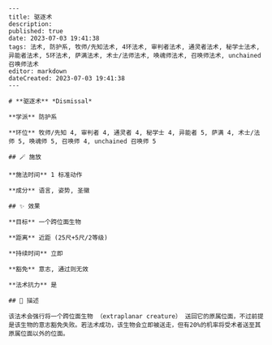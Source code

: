 
    ---
    title: 驱逐术
    description: 
    published: true
    date: 2023-07-03 19:41:38
    tags: 法术, 防护系, 牧师/先知法术, 4环法术, 审判者法术, 通灵者法术, 秘学士法术, 异能者法术, 5环法术, 萨满法术, 术士/法师法术, 唤魂师法术, 召唤师法术, unchained 召唤师法术
    editor: markdown
    dateCreated: 2023-07-03 19:41:38
    ---

    # **驱逐术** *Dismissal*

    **学派** 防护系 

    **环位** 牧师/先知 4, 审判者 4, 通灵者 4, 秘学士 4, 异能者 5, 萨满 4, 术士/法师 5, 唤魂师 5, 召唤师 4, unchained 召唤师 5

    ## 🪄 施放

    **施法时间** 1 标准动作

    **成分** 语言, 姿势, 圣徽

    ## ✨ 效果 

    **目标** 一个跨位面生物 

    **距离** 近距 (25尺+5尺/2等级)  

    **持续时间** 立即 

    **豁免** 意志, 通过则无效

    **法术抗力** 是

    ## 📖 描述

    该法术会强行将一个跨位面生物 （extraplanar creature） 送回它的原属位面，不过前提是该生物的意志豁免失败。若法术成功，该生物会立即被送走，但有20%的机率将受术者送至其原属位面以外的位面。
    